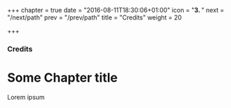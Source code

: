 +++
chapter = true
date = "2016-08-11T18:30:06+01:00"
icon = "<b>3. </b>"
next = "/next/path"
prev = "/prev/path"
title = "Credits"
weight = 20

+++

### Credits

# Some Chapter title

Lorem ipsum
